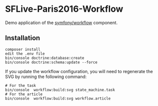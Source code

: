 SFLive-Paris2016-Workflow
=========================

Demo application of the [symfony/workflow](https://symfony.com/doc/current/components/workflow.html) component.

Installation
------------

    composer install
    edit the .env file
    bin/console doctrine:database:create
    bin/console doctrine:schema:update --force

If you update the workflow configuration, you will need to regenerate the
SVG by running the following command:

    # For the task
    bin/console  workflow:build:svg state_machine.task
    # For the article
    bin/console  workflow:build:svg workflow.article
